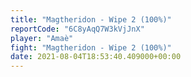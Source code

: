 ```yaml
---
title: "Magtheridon - Wipe 2 (100%)"
reportCode: "6C8yAqQ7W3kVjJnX"
player: "Amaè"
fight: "Magtheridon - Wipe 2 (100%)"
date: 2021-08-04T18:53:40.409000+00:00
---
```

